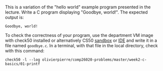 This is a variation of the "hello world" example program presented in the
lecture. Write a C program displaying "Goodbye, world!". The expected output
is:

```shell
Goodbye, world!
```

To check the correctness of your program, use the department VM image with check50 installed or alternatively CS50 [sandbox](sandbox.cs50.io)
or [IDE](ide.cs50.io) and write it in a file named `goodbye.c`. In a terminal,
with that file in the local directory, check with this command:

```shell
check50 -l --log olivierpierre/comp26020-problems/master/week2-c-basics/01-printf
```
